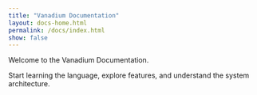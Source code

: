 ```yaml
---
title: "Vanadium Documentation"
layout: docs-home.html
permalink: /docs/index.html
show: false
---
```


Welcome to the Vanadium Documentation.

Start learning the language, explore features, and understand the system architecture.

